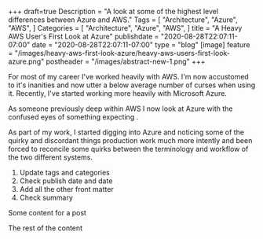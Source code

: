+++
draft=true
Description = "A look at some of the highest level differences between Azure and AWS."
Tags = [
  "Architecture",
  "Azure",
  "AWS",
]
Categories = [
  "Architecture",
  "Azure",
  "AWS",
]
title = "A Heavy AWS User's First Look at Azure"
publishdate = "2020-08-28T22:07:11-07:00"
date = "2020-08-28T22:07:11-07:00"
type = "blog"
[image]
    feature = "/images/heavy-aws-first-look-azure/heavy-aws-users-first-look-azure.png"
    postheader = "/images/abstract-new-1.png"
+++

For most of my career I've worked heavily with AWS. I'm now accustomed to it's inanities and now utter a below average number of curses when using it. Recently, I've started working more heavily with Microsoft Azure.

As someone previously deep within AWS I now look at Azure with the confused eyes of something expecting .

<!--more-->

As part of my work, I started digging into Azure and noticing some of the quirky and discordant things production work much more intently and been forced to reconcile some quirks between the terminology and workflow of the two different systems.

1. Update tags and categories
2. Check publish date and date
3. Add all the other front matter
4. Check summary


Some content for a post


The rest of the content